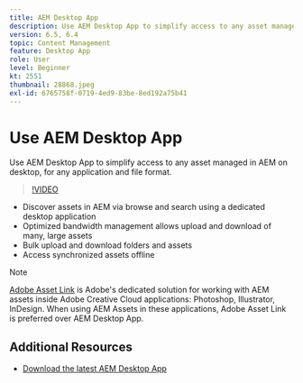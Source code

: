 ```yaml
---
title: AEM Desktop App
description: Use AEM Desktop App to simplify access to any asset managed in AEM on desktop, for any application and file format.
version: 6.5, 6.4
topic: Content Management
feature: Desktop App
role: User
level: Beginner
kt: 2551
thumbnail: 28868.jpeg
exl-id: 6765758f-0719-4ed9-83be-8ed192a75b41
---
```

# Use AEM Desktop App

 Use AEM Desktop App to simplify access to any asset managed in AEM on desktop, for any application and file format.
 
>[!VIDEO](https://video.tv.adobe.com/v/28868/?quality=12&learn=on)

+ Discover assets in AEM via browse and search using a dedicated desktop application
+ Optimized bandwidth management allows upload and download of many, large assets
+ Bulk upload and download folders and assets
+ Access synchronized assets offline

>[!NOTE]
>
> [Adobe Asset Link](./adobe-asset-link.md) is Adobe's dedicated solution for working with AEM assets inside Adobe Creative Cloud applications: Photoshop, Illustrator, InDesign. When using AEM Assets in these applications, Adobe Asset Link is preferred over AEM Desktop App.

## Additional Resources

+ [Download the latest AEM Desktop App](https://experienceleague.adobe.com/docs/experience-manager-desktop-app/using/release-notes.html)
